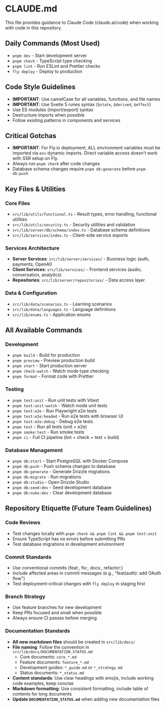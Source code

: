 # CLAUDE.md

This file provides guidance to Claude Code (claude.ai/code) when working with code in this repository.

## Daily Commands (Most Used)

- `pnpm dev` - Start development server
- `pnpm check` - TypeScript type checking
- `pnpm lint` - Run ESLint and Prettier checks
- `fly deploy` - Deploy to production

## Code Style Guidelines

- **IMPORTANT**: Use camelCase for all variables, functions, and file names
- **IMPORTANT**: Use Svelte 5 runes syntax (`$state`, `$derived`, `$effect`)
- Use ES modules (import/export) syntax
- Destructure imports when possible
- Follow existing patterns in components and services

## Critical Gotchas

- **IMPORTANT**: For Fly.io deployment, ALL environment variables must be imported via `env` dynamic imports. Direct variable access doesn't work with SSR setup on Fly.
- Always run `pnpm check` after code changes
- Database schema changes require `pnpm db:generate` before `pnpm db:push`

## Key Files & Utilities

### Core Files

- `src/lib/utils/functional.ts` - Result types, error handling, functional utilities
- `src/lib/utils/security.ts` - Security utilities and validation
- `src/lib/server/db/schema/index.ts` - Database schema definitions
- `src/lib/services/index.ts` - Client-side service exports

### Services Architecture

- **Server Services**: `src/lib/server/services/` - Business logic (auth, payments, OpenAI)
- **Client Services**: `src/lib/services/` - Frontend services (audio, conversation, analytics)
- **Repositories**: `src/lib/server/repositories/` - Data access layer

### Data & Configuration

- `src/lib/data/scenarios.ts` - Learning scenarios
- `src/lib/data/languages.ts` - Language definitions
- `src/lib/enums.ts` - Application enums

## All Available Commands

### Development

- `pnpm build` - Build for production
- `pnpm preview` - Preview production build
- `pnpm start` - Start production server
- `pnpm check:watch` - Watch mode type checking
- `pnpm format` - Format code with Prettier

### Testing

- `pnpm test:unit` - Run unit tests with Vitest
- `pnpm test:unit:watch` - Watch mode unit tests
- `pnpm test:e2e` - Run Playwright e2e tests
- `pnpm test:e2e:headed` - Run e2e tests with browser UI
- `pnpm test:e2e:debug` - Debug e2e tests
- `pnpm test` - Run all tests (unit + e2e)
- `pnpm smoke:test` - Run smoke tests
- `pnpm ci` - Full CI pipeline (lint + check + test + build)

### Database Management

- `pnpm db:start` - Start PostgreSQL with Docker Compose
- `pnpm db:push` - Push schema changes to database
- `pnpm db:generate` - Generate Drizzle migrations
- `pnpm db:migrate` - Run migrations
- `pnpm db:studio` - Open Drizzle Studio
- `pnpm db:seed:dev` - Seed development database
- `pnpm db:nuke:dev` - Clear development database

## Repository Etiquette (Future Team Guidelines)

### Code Reviews

- Test changes locally with `pnpm check && pnpm lint && pnpm test:unit`
- Ensure TypeScript has no errors before submitting PRs
- Test database migrations in development environment

### Commit Standards

- Use conventional commits (feat:, fix:, docs:, refactor:)
- Include affected areas in commit messages (e.g., "feat(auth): add OAuth flow")
- Test deployment-critical changes with `fly deploy` in staging first

### Branch Strategy

- Use feature branches for new development
- Keep PRs focused and small when possible
- Always ensure CI passes before merging

### Documentation Standards

- **All new markdown files** should be created in `src/lib/docs/`
- **File naming**: Follow the convention in `src/lib/docs/DOCUMENTATION_STATUS.md`
  - Core documents: `core_*.md`
  - Feature documents: `feature_*.md`
  - Development guides: `*_guide.md` or `*_strategy.md`
  - Status documents: `*_status.md`
- **Content standards**: Use clear headings with emojis, include working code examples, keep concise
- **Markdown formatting**: Use consistent formatting, include table of contents for long documents
- **Update `DOCUMENTATION_STATUS.md`** when adding new documentation files
